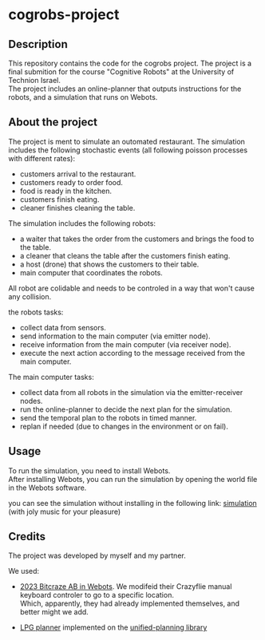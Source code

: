 # cogrobs-project

## Description

This repository contains the code for the cogrobs project. The project is a final submition for the course "Cognitive Robots" at the University of Technion Israel.<br>
The project includes an online-planner that outputs instructions for the robots, and a simulation that runs on Webots.

## About the project

The project is ment to simulate an outomated restaurant.
The simulation includes the following stochastic events (all following poisson processes with different rates):
- customers arrival to the restaurant.
- customers ready to order food.
- food is ready in the kitchen.
- customers finish eating.
- cleaner finishes cleaning the table.

The simulation includes the following robots:
- a waiter that takes the order from the customers and brings the food to the table.
- a cleaner that cleans the table after the customers finish eating.
- a host (drone) that shows the customers to their table.
- main computer that coordinates the robots.

All robot are colidable and needs to be controled in a way that won't cause any collision.

the robots tasks:
- collect data from sensors.
- send information to the main computer (via emitter node).
- receive information from the main computer (via receiver node).
- execute the next action according to the message received from the main computer.

The main computer tasks:
- collect data from all robots in the simulation via the emitter-receiver nodes.
- run the online-planner to decide the next plan for the simulation.
- send the temporal plan to the robots in timed manner.
- replan if needed (due to changes in the environment or on fail).

## Usage

To run the simulation, you need to install Webots.<br>
After installing Webots, you can run the simulation by opening the world file in the Webots software.

you can see the simulation without installing in the following link: [simulation](https://youtu.be/FZmX4vD9C5s) (with joly music for your pleasure)

## Credits

The project was developed by myself and my partner.<br>

We used:
- [2023 Bitcraze AB in Webots](https://github.com/cyberbotics/webots/tree/master/projects/robots/bitcraze).
We modifeid their Crazyflie manual keyboard controler to go to a specific location.<br>
Which, apparently, they had already implemented themselves, and better might we add.<br>

- [LPG planner](https://github.com/aiplan4eu/up-lpg/blob/master/README.md) implemented on the [unified-planning library](https://unified-planning.readthedocs.io/en/latest/getting_started.html)

